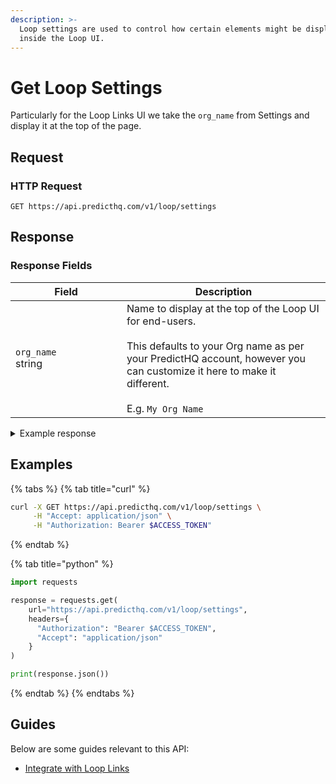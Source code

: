 ```yaml
---
description: >-
  Loop settings are used to control how certain elements might be displayed
  inside the Loop UI.
---
```


# Get Loop Settings

Particularly for the Loop Links UI we take the `org_name` from Settings and display it at the top of the page.

## Request

### HTTP Request

```http
GET https://api.predicthq.com/v1/loop/settings
```

## Response

### Response Fields

<table><thead><tr><th width="162">Field</th><th>Description</th></tr></thead><tbody><tr><td><code>org_name</code><br>string</td><td>Name to display at the top of the Loop UI for end-users.<br><br>This defaults to your Org name as per your PredictHQ account, however you can customize it here to make it different.<br><br>E.g. <code>My Org Name</code></td></tr></tbody></table>

<details>

<summary>Example response</summary>

Below is an example response:

```json
{
  "org_name": "My Org"
}
```

</details>

## Examples

{% tabs %}
{% tab title="curl" %}
```bash
curl -X GET https://api.predicthq.com/v1/loop/settings \
     -H "Accept: application/json" \
     -H "Authorization: Bearer $ACCESS_TOKEN"
```
{% endtab %}

{% tab title="python" %}
```python
import requests

response = requests.get(
    url="https://api.predicthq.com/v1/loop/settings",
    headers={
      "Authorization": "Bearer $ACCESS_TOKEN",
      "Accept": "application/json"
    }
)

print(response.json())
```
{% endtab %}
{% endtabs %}

## Guides

Below are some guides relevant to this API:

* [Integrate with Loop Links](../../../integrations/integration-guides/integrate-with-loop-links.md)
